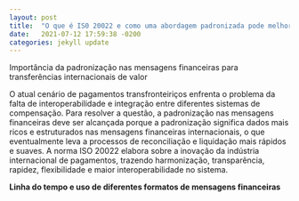 ```yaml
---
layout: post
title:  "O que é IS0 20022 e como uma abordagem padronizada pode melhorar o sistema de mensagens financeiras?"
date:   2021-07-12 17:59:38 -0200
categories: jekyll update
---
```


Importância da padronização nas mensagens financeiras para transferências internacionais de valor

O atual cenário de pagamentos transfronteiriços enfrenta o problema da falta de interoperabilidade e integração entre diferentes sistemas de compensação. Para resolver a questão, a padronização nas mensagens financeiras deve ser alcançada porque a padronização significa dados mais ricos e estruturados nas mensagens financeiras internacionais, o que eventualmente leva a processos de reconciliação e liquidação mais rápidos e suaves. A norma ISO 20022 elabora sobre a inovação da indústria internacional de pagamentos, trazendo harmonização, transparência, rapidez, flexibilidade e maior interoperabilidade no sistema.

**Linha do tempo e uso de diferentes formatos de mensagens financeiras**



